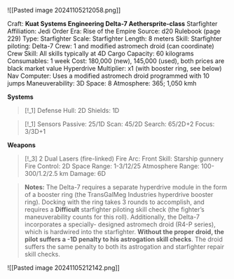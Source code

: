 ![[Pasted image 20241105212058.png]]

Craft: **Kuat Systems Engineering Delta-7 Aethersprite-class**
Starfighter
Affiliation: Jedi Order
Era: Rise of the Empire
Source: d20 Rulebook (page 229)
Type: Starfighter
Scale: Starfighter
Length: 8 meters
Skill: Starfighter piloting: Delta-7
Crew: 1 and modified astromech droid (can coordinate)
Crew Skill: All skills typically at 4D
Cargo Capacity: 60 kilograms
Consumables: 1 week
Cost: 180,000 (new), 145,000 (used), both prices are black market value
Hyperdrive Multiplier: x1 (with booster ring, see below)
Nav Computer: Uses a modified astromech droid
programmed with 10 jumps
Maneuverability: 3D
Space: 8
Atmosphere: 365; 1,050 kmh

**Systems**
> [!_1] Defense
> Hull: 2D
> Shields: 1D

> [!_1] Sensors
> Passive: 25/1D
> Scan: 45/2D
> Search: 65/2D+2
> Focus: 3/3D+1

**Weapons**
> [!_3] 2 Dual Lasers (fire-linked)
> Fire Arc: Front
> Skill: Starship gunnery
> Fire Control: 2D
> Space Range: 1-3/12/25
> Atmosphere Range: 100-300/1.2/2.5 km
> Damage: 6D

> **Notes:** The Delta-7 requires a separate hyperdrive module in the form of a booster ring (the TransGalMeg Industries hyperdrive booster ring). Docking with the ring takes 3 rounds to accomplish, and requires a **Difficult** starfighter piloting skill check (the fighter’s maneuverability counts for this roll). Additionally, the Delta-7 incorporates a specially- designed astromech droid (R4-P series), which is hardwired into the starfighter. **Without the proper droid, the pilot suffers a -1D penalty to his astrogation skill checks**. The droid suffers the same penalty to both its astrogation and starfighter repair skill checks.

![[Pasted image 20241105212142.png]]


